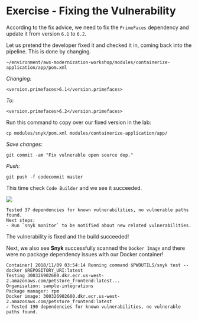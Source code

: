 # Exercise - Fixing the Vulnerability

According to the fix advice, we need to fix the `PrimeFaces` dependency and update it from version `6.1` to `6.2`.

Let us pretend the developer fixed it and checked it in, coming back into the pipeline. This is done by changing.

`~/environment/aws-modernization-workshop/modules/containerize-application/app/pom.xml`

_Changing:_

```
<version.primefaces>6.1</version.primefaces>
```

_To:_

```
<version.primefaces>6.2</version.primefaces>
```

Run this command to copy over our fixed version in the lab:

```
cp modules/snyk/pom.xml modules/containerize-application/app/
```

_Save changes:_

```
git commit -am "Fix vulnerable open source dep."
```

_Push:_

```
git push -f codecommit master
```

This time check `Code Builder` and we see it succeeded.

![](https://partner-workshop-assets.s3.us-east-2.amazonaws.com/snyk\_4b\_build.png)

```
Tested 37 dependencies for known vulnerabilities, no vulnerable paths found.
Next steps:
- Run `snyk monitor` to be notified about new related vulnerabilities.
```

The vulnerability is fixed and the build succeeded!

Next, we also see **Snyk** successfully scanned the `Docker Image` and there were no package dependency issues with our Docker container!

```
Container] 2018/11/09 03:54:14 Running command $PWDUTILS/snyk test --docker $REPOSITORY_URI:latest
Testing 300326902600.dkr.ecr.us-west-2.amazonaws.com/petstore_frontend:latest...
Organisation: sample-integrations
Package manager: rpm
Docker image: 300326902600.dkr.ecr.us-west-2.amazonaws.com/petstore_frontend:latest
✓ Tested 190 dependencies for known vulnerabilities, no vulnerable paths found.
```
